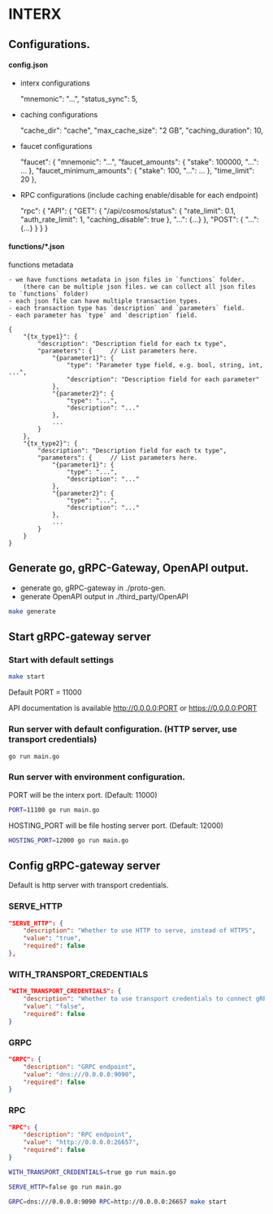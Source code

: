 # INTERX

## Configurations.

#### config.json

- interx configurations

    "mnemonic": "...",
    "status_sync": 5,
    
- caching configurations

    "cache_dir": "cache",
    "max_cache_size": "2 GB",
    "caching_duration": 10,

- faucet configurations

    "faucet": {
        "mnemonic": "...",
        "faucet_amounts": {
            "stake": 100000,
            "...": ...
        },
        "faucet_minimum_amounts": {
            "stake": 100,
            "...": ...
        },
        "time_limit": 20
    },

- RPC configurations (include caching enable/disable for each endpoint)

    "rpc": {
        "API": {
            "GET": {
                "/api/cosmos/status": {
                    "rate_limit": 0.1,
                    "auth_rate_limit": 1,
                    "caching_disable": true
                },
                "...": {...}
            },
            "POST": {
                "...": {...}
            }
        }
    }

#### functions/*.json

functions metadata

    - we have functions metadata in json files in `functions` folder.
        (there can be multiple json files. we can collect all json files to `functions` folder)
    - each json file can have multiple transaction types.
    - each transaction type has `description` and `parameters` field.
    - each parameter has `type` and `description` field.
    
    {
        "{tx_type1}": {
            "description": "Description field for each tx type",
            "parameters": {     // List parameters here.
                "{parameter1}": {
                    "type": "Parameter type field, e.g. bool, string, int, ...",
                    "description": "Description field for each parameter"
                },
                "{parameter2}": {
                    "type": "...",
                    "description": "..."
                },
                ...
            }
        },
        "{tx_type2}": {
            "description": "Description field for each tx type",
            "parameters": {     // List parameters here.
                "{parameter1}": {
                    "type": "...",
                    "description": "..."
                },
                "{parameter2}": {
                    "type": "...",
                    "description": "..."
                },
                ...
            }
        }
    }

## Generate go, gRPC-Gateway, OpenAPI output.

- generate go, gRPC-gateway in ./proto-gen.
- generate OpenAPI output in ./third_party/OpenAPI

```bash
make generate
```

## Start gRPC-gateway server

### Start with default settings
```bash
make start
```

Default PORT = 11000

API documentation is available http://0.0.0.0:PORT or https://0.0.0.0:PORT

### Run server with default configuration. (HTTP server, use transport credentials)

```bash
go run main.go
```

### Run server with environment configuration.

PORT will be the interx port. (Default: 11000)
```bash
PORT=11100 go run main.go
```

HOSTING_PORT will be file hosting server port. (Default: 12000)
```bash
HOSTING_PORT=12000 go run main.go
```

## Config gRPC-gateway server

Default is http server with transport credentials.

### SERVE_HTTP

```json
"SERVE_HTTP": {
    "description": "Whether to use HTTP to serve, instead of HTTPS",
    "value": "true",
    "required": false
},
```

### WITH_TRANSPORT_CREDENTIALS

```json
"WITH_TRANSPORT_CREDENTIALS": {
    "description": "Whether to use transport credentials to connect gRPC server",
    "value": "false",
    "required": false
}
```

### GRPC

```json
"GRPC": {
    "description": "GRPC endpoint",
    "value": "dns:///0.0.0.0:9090",
    "required": false
}
```

### RPC

```json
"RPC": {
    "description": "RPC endpoint",
    "value": "http://0.0.0.0:26657",
    "required": false
}
```

```bash
WITH_TRANSPORT_CREDENTIALS=true go run main.go
```

```bash
SERVE_HTTP=false go run main.go
```

```bash
GRPC=dns:///0.0.0.0:9090 RPC=http://0.0.0.0:26657 make start
```
